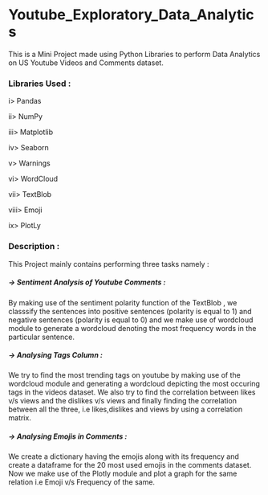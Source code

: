 # Youtube_Exploratory_Data_Analytics
This is a Mini Project made using Python Libraries to perform Data Analytics on US Youtube Videos and Comments dataset. 
### Libraries Used :
i> Pandas

ii> NumPy

iii> Matplotlib

iv> Seaborn

v> Warnings

vi> WordCloud

vii> TextBlob

viii> Emoji

ix> PlotLy

### Description :
This Project mainly contains performing three tasks namely :
##### -> Sentiment Analysis of Youtube Comments :
By making use of the sentiment polarity function of the TextBlob , we classsify the sentences into positive sentences (polarity is equal to 1) and negative sentences (polarity is equal to 0) and we make use of wordcloud module to generate a wordcloud denoting 
the most frequency words in the particular sentence.
##### -> Analysing Tags Column :
We try to find the most trending tags on youtube by making use of the wordcloud module and generating a wordcloud depicting the most occuring tags in the videos dataset.
We also try to find the correlation between likes v/s views and the dislikes v/s views and finally finding the correlation between all the three, i.e likes,dislikes and views by using a correlation matrix.
##### -> Analysing Emojis in Comments :
We create a dictionary having the emojis along with its frequency and create a dataframe for the 20 most used emojis in the comments dataset. Now we make use of the Plotly module and plot a graph for the same relation i.e Emoji v/s Frequency of the same.
